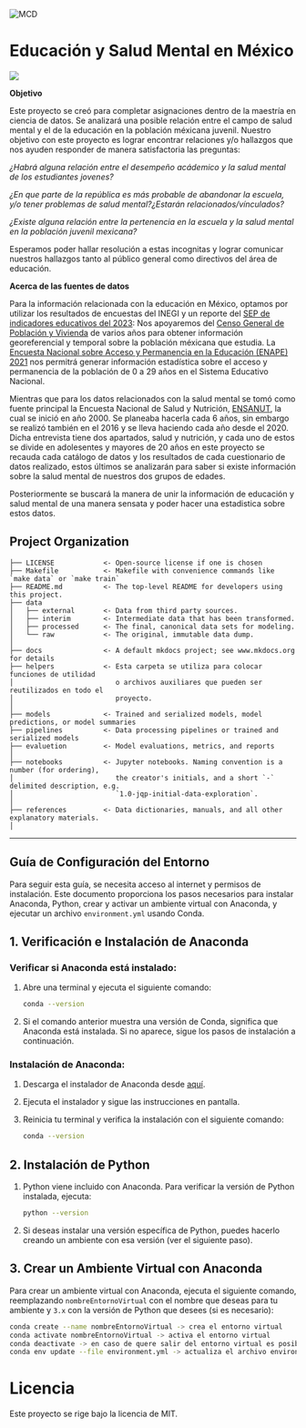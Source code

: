 ![MCD](https://mcd.unison.mx/wp-content/themes/awaken/img/logo_mcd.png)
# Educación y Salud Mental en México 

<a target="_blank" href="https://cookiecutter-data-science.drivendata.org/">
    <img src="https://img.shields.io/badge/CCDS-Project%20template-328F97?logo=cookiecutter" />
</a>


**Objetivo**

Este proyecto se creó para completar asignaciones dentro de la maestría en ciencia de datos. Se analizará una posible relación entre el campo de salud mental y el de la educación en la población méxicana juvenil. Nuestro objetivo con este proyecto es lograr encontrar relaciones y/o hallazgos que nos ayuden responder de manera satisfactoria las preguntas: 

*¿Habrá alguna relación entre el desempeño acádemico y la salud mental de los estudiantes jovenes?*

*¿En que parte de la república es más probable de abandonar la escuela, y/o tener problemas de salud mental?¿Estarán relacionados/vínculados?*

*¿Existe alguna relación entre la pertenencia en la escuela y la salud mental en la población juvenil mexicana?*

Esperamos poder hallar resolución a estas incognitas y lograr comunicar nuestros hallazgos tanto al público general como directivos del área de educación.

**Acerca de las fuentes de datos**

Para la información relacionada con la educación en México, optamos por utilizar los resultados de encuestas del INEGI y un reporte del [SEP de indicadores educativos del 2023](https://www.planeacion.sep.gob.mx/indicadorespronosticos.aspx):
Nos apoyaremos del [Censo General de Población y Vivienda](https://www.inegi.org.mx/programas/ccpv/2020/) de varios años para obtener información georeferencial y temporal sobre la población méxicana que estudia. La [Encuesta Nacional sobre Acceso y Permanencia en la Educación (ENAPE) 2021](https://www.inegi.org.mx/programas/enape/2021/#tabulados) nos permitrá generar información estadística sobre el acceso y permanencia de la población de 0 a 29 años en el Sistema Educativo Nacional.

Mientras que para los datos relacionados con la salud mental se tomó como fuente principal la Encuesta Nacional de Salud y Nutrición, [ENSANUT](https://ensanut.insp.mx/), la cual se inició en año 2000. Se planeaba hacerla cada 6 años, sin embargo se realizó también en el 2016 y se lleva haciendo cada año desde el 2020. Dicha entrevista tiene dos apartados, salud y nutrición, y cada uno de estos se divide en adolesentes y mayores de 20 años en este proyecto se recauda cada catálogo de datos y los resultados de cada cuestionario de datos realizado, estos últimos se analizarán para saber si existe información sobre la salud mental de nuestros dos grupos de edades.

Posteriormente se buscará la manera de unir la información de educación y salud mental de una manera sensata y poder hacer una estadistica sobre estos datos.
## Project Organization

```
├── LICENSE            <- Open-source license if one is chosen
├── Makefile           <- Makefile with convenience commands like `make data` or `make train`
├── README.md          <- The top-level README for developers using this project.
├── data
│   ├── external       <- Data from third party sources.
│   ├── interim        <- Intermediate data that has been transformed.
│   ├── processed      <- The final, canonical data sets for modeling.
│   └── raw            <- The original, immutable data dump.
│
├── docs               <- A default mkdocs project; see www.mkdocs.org for details
├── helpers            <- Esta carpeta se utiliza para colocar funciones de utilidad
│                         o archivos auxiliares que pueden ser reutilizados en todo el
│                         proyecto.
│        
├── models             <- Trained and serialized models, model predictions, or model summaries
├── pipelines          <- Data processing pipelines or trained and serialized models
├── evaluetion         <- Model evaluations, metrics, and reports
│
├── notebooks          <- Jupyter notebooks. Naming convention is a number (for ordering),
│                         the creator's initials, and a short `-` delimited description, e.g.
│                         `1.0-jqp-initial-data-exploration`.
│
├── references         <- Data dictionaries, manuals, and all other explanatory materials.
│
```

--------


## Guía de Configuración del Entorno

Para seguir esta guía, se necesita acceso al internet y permisos de instalación. Este documento proporciona los pasos necesarios para instalar Anaconda, Python, crear y activar un ambiente virtual con Anaconda, y ejecutar un archivo `environment.yml` usando Conda.

## 1. Verificación e Instalación de Anaconda

### Verificar si Anaconda está instalado:
1. Abre una terminal y ejecuta el siguiente comando:

    ```bash
    conda --version
    ```

2. Si el comando anterior muestra una versión de Conda, significa que Anaconda está instalada. Si no aparece, sigue los pasos de instalación a continuación.

### Instalación de Anaconda:
1. Descarga el instalador de Anaconda desde [aquí](https://www.anaconda.com/products/individual#download-section).
2. Ejecuta el instalador y sigue las instrucciones en pantalla.
3. Reinicia tu terminal y verifica la instalación con el siguiente comando:

    ```bash
    conda --version
    ```

## 2. Instalación de Python

1. Python viene incluido con Anaconda. Para verificar la versión de Python instalada, ejecuta:

    ```bash
    python --version
    ```

2. Si deseas instalar una versión específica de Python, puedes hacerlo creando un ambiente con esa versión (ver el siguiente paso).

## 3. Crear un Ambiente Virtual con Anaconda

Para crear un ambiente virtual con Anaconda, ejecuta el siguiente comando, reemplazando `nombreEntornoVirtual` con el nombre que deseas para tu ambiente y `3.x` con la versión de Python que desees (si es necesario):

```bash
conda create --name nombreEntornoVirtual -> crea el entorno virtual
conda activate nombreEntornoVirtual -> activa el entorno virtual
conda deactivate -> en caso de quere salir del entorno virtual es posible desactivarlo para volver al entorno base
conda env update --file environment.yml -> actualiza el archivo environment.yml en caso de instalar más paquetes o librerías

```
# Licencia
Este proyecto se rige bajo la licencia de MIT.
